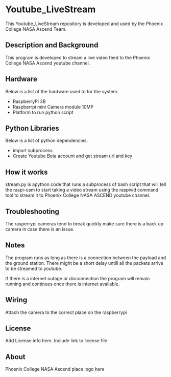 # Youtube_LiveStream

This Youtube_LiveStream repository is developed and used by the Phoenix College NASA Ascend Team.

## Description and Background
This program is developed to stream a live video feed to the Phoenix College NASA Ascend youtube channel. 

## Hardware
Below is a list of the hardware used to for the system.
  * RaspberryPi 3B
  * Raspberrpi mini Camera module 10MP
  * Platform to run python script
  
## Python Libraries
Below is a list of python dependencies.
 * import subprocess
 * Create Youtube Beta account and get stream url and key

## How it works
stream.py is apython code that runs a subprocess of bash script that will tell the raspi-cam to start taking a video stream using the raspivid command tool to stream it to Phoenix College NASA ASCEND youtube channel. 

## Troubleshooting
The rasperrypi cameras tend to break quickly make sure there is a back up camera in case there is an issue.

## Notes
The program runs as long as there is a connection between the payload and the ground station. There might be a short delay untill all the packets arrive to be streamed to youtube.

If there is a internet outage or disconnection the program will remain running and continues once there is internet available.

## Wiring
Attach the camera to the correct place on the raspberrypi

## License
Add License info here. Include link to license file

## About
Phoenix College NASA Ascend place logo here


